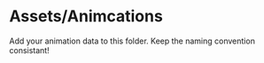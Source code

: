 # Assets/Animcations

Add your animation data to this folder.
Keep the naming convention consistant!

